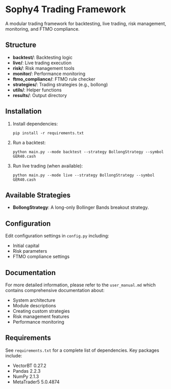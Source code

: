 # Sophy4 Trading Framework

A modular trading framework for backtesting, live trading, risk management, monitoring, and FTMO compliance.

## Structure

- **backtest/**: Backtesting logic
- **live/**: Live trading execution
- **risk/**: Risk management tools
- **monitor/**: Performance monitoring
- **ftmo_compliance/**: FTMO rule checker
- **strategies/**: Trading strategies (e.g., bollong)
- **utils/**: Helper functions
- **results/**: Output directory

## Installation

1. Install dependencies:
   ```
   pip install -r requirements.txt
   ```

2. Run a backtest:
   ```
   python main.py --mode backtest --strategy BollongStrategy --symbol GER40.cash
   ```

3. Run live trading (when available):
   ```
   python main.py --mode live --strategy BollongStrategy --symbol GER40.cash
   ```

## Available Strategies

- **BollongStrategy**: A long-only Bollinger Bands breakout strategy.

## Configuration

Edit configuration settings in `config.py` including:
- Initial capital
- Risk parameters
- FTMO compliance settings

## Documentation

For more detailed information, please refer to the `user_manual.md` which contains comprehensive documentation about:
- System architecture
- Module descriptions
- Creating custom strategies
- Risk management features
- Performance monitoring

## Requirements

See `requirements.txt` for a complete list of dependencies. Key packages include:
- VectorBT 0.27.2
- Pandas 2.2.3
- NumPy 2.1.3
- MetaTrader5 5.0.4874